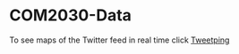 # COM2030-Data
To see maps of the Twitter feed in real time click [Tweetping](https://tweetping.net/)
